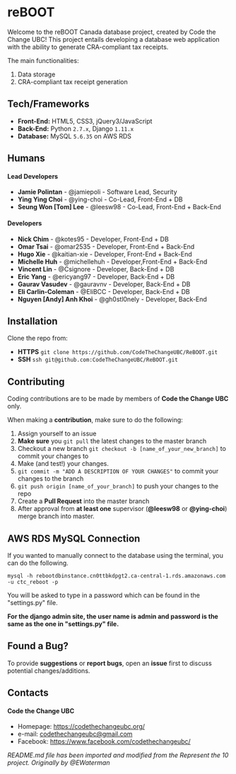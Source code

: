 # reBOOT
Welcome to the reBOOT Canada database project, created by Code the Change UBC! This project entails developing a database web application with the ability to generate CRA-compliant tax receipts.

The main functionalities:
1. Data storage
2. CRA-compliant tax receipt generation

## Tech/Frameworks
- **Front-End:** HTML5, CSS3, jQuery3/JavaScript
- **Back-End:** Python `2.7.x`, Django `1.11.x`
- **Database:** MySQL `5.6.35` on AWS RDS

## Humans
#### Lead Developers
- **Jamie Polintan** - @jamiepoli - Software Lead, Security
- **Ying Ying Choi** - @ying-choi - Co-Lead, Front-End + DB
- **Seung Won [Tom] Lee** - @leesw98 - Co-Lead, Front-End + Back-End

#### Developers
- **Nick Chim** - @kotes95 - Developer, Front-End + DB
- **Omar Tsai** - @omar2535 - Developer, Front-End + Back-End
- **Hugo Xie** - @kaitian-xie - Developer, Front-End + Back-End
- **Michelle Huh** - @michellehuh - Developer,Front-End + Back-End
- **Vincent Lin** - @Csignore - Developer, Back-End + DB
- **Eric Yang** - @ericyang97 - Developer, Back-End + DB
- **Gaurav Vasudev** - @gauravnv - Developer, Back-End + DB
- **Eli Carlin-Coleman** - @EliBCC - Developer, Back-End + DB
- **Nguyen [Andy] Anh Khoi** - @gh0stl0nely - Developer, Back-End



## Installation
Clone the repo from:
- **HTTPS** `git clone https://github.com/CodeTheChangeUBC/ReBOOT.git`
- **SSH** `ssh git@github.com:CodeTheChangeUBC/ReBOOT.git`

## Contributing
Coding contributions are to be made by members of **Code the Change UBC** only.

When making a **contribution**, make sure to do the following:

1. Assign yourself to an issue
2. **Make sure** you `git pull` the latest changes to the master branch
3. Checkout a new branch `git checkout -b [name_of_your_new_branch]` to commit your changes to
4. Make (and test!) your changes.
5. `git commit -m "ADD A DESCRIPTION OF YOUR CHANGES"` to commit your changes to the branch
6. `git push origin [name_of_your_branch]` to push your changes to the repo
7. Create a **Pull Request** into the master branch
8. After approval from **at least one** supervisor (**@leesw98** or **@ying-choi**) merge branch into master.

## AWS RDS MySQL Connection

If you wanted to manually connect to the database using the terminal, you can do the following.

`mysql -h rebootdbinstance.cn0ttbkdpgt2.ca-central-1.rds.amazonaws.com -u ctc_reboot -p`

You will be asked to type in a password which can be found in the "settings.py" file.

**For the django admin site, the user name is admin and password is the same as the one in "settings.py" file.**

## Found a Bug?
To provide **suggestions** or **report bugs**, open an **issue** first to discuss potential changes/additions.


## Contacts
#### Code the Change UBC
* Homepage: https://codethechangeubc.org/
* e-mail: codethechangeubc@gmail.com
* Facebook: https://www.facebook.com/codethechangeubc/

*README.md file has been imported and modified from the Represent the 10 project. Originally by @EWaterman*
